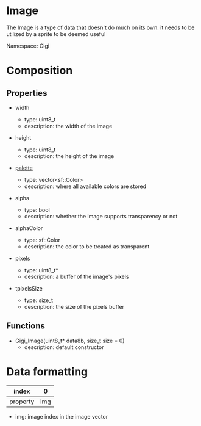 # Image
The Image is a type of data that doesn't do much on its own. it needs to be utilized by a sprite to be deemed useful

Namespace: Gigi

# Composition
## Properties
- width
    - type: uint8_t
    - description: the width of the image
- height
    - type: uint8_t
    - description: the height of the image
- <ins>palette</ins>
    - type: vector\<sf::Color\>
    - description: where all available colors are stored
- alpha
    - type: bool
    - description: whether the image supports transparency or not
- alphaColor
    - type: sf::Color
    - description: the color to be treated as transparent

- pixels
    - type: uint8_t*
    - description: a buffer of the image's pixels
- tpixelsSize
    - type: size_t
    - description: the size of the pixels buffer

## Functions
- Gigi_Image(uint8_t* data8b, size_t size = 0)
    - description: default constructor

# Data formatting
| index | 0 |
|-------|---|
|property|img|

- img: image index in the image vector